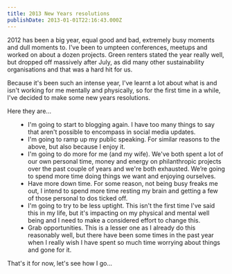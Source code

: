 ```yaml
---
title: 2013 New Years resolutions
publishDate: 2013-01-01T22:16:43.000Z
---
```



2012 has been a big year, equal good and bad, extremely busy moments and dull moments to. I&#39;ve been to umpteen conferences, meetups and worked on about a dozen projects. Green renters stated the year really well, but dropped off massively after July, as did many other sustainability organisations and that was a hard hit for us.

Because it&#39;s been such an intense year, I&#39;ve learnt a lot about what is and isn&#39;t working for me mentally and physically, so for the first time in a while, I&#39;ve decided to make some new years resolutions.

Here they are...<ul><li style="margin-left: 18pt;">I&#39;m going to start to blogging again. I have too many things to say that aren&#39;t possible to encompass in social media updates.</li><li style="margin-left: 18pt;">I&#39;m going to ramp up my public speaking. For similar reasons to the above, but also because I enjoy it.</li><li style="margin-left: 18pt;">I&#39;m going to do more for me (and my wife). We&#39;ve both spent a lot of our own personal time, money and energy on philanthropic projects over the past couple of years and we&#39;re both exhausted. We&rsquo;re going to spend more time doing things we want and enjoying ourselves.</li><li style="margin-left: 18pt;">Have more down time. For some reason, not being busy freaks me out, I intend to spend more time resting my brain and getting a few of those personal to dos ticked off.</li><li style="margin-left: 18pt;">I&#39;m going to try to be less uptight. This isn&#39;t the first time I&#39;ve said this in my life, but it&#39;s impacting on my physical and mental well being and I need to make a considered effort to change this.</li><li style="margin-left: 18pt;">Grab opportunities. This is a lesser one as I already do this reasonably well, but there have been some times in the past year when I really wish I have spent so much time worrying about things and gone for it.</li></ul>

That&#39;s it for now, let&#39;s see how I go...
